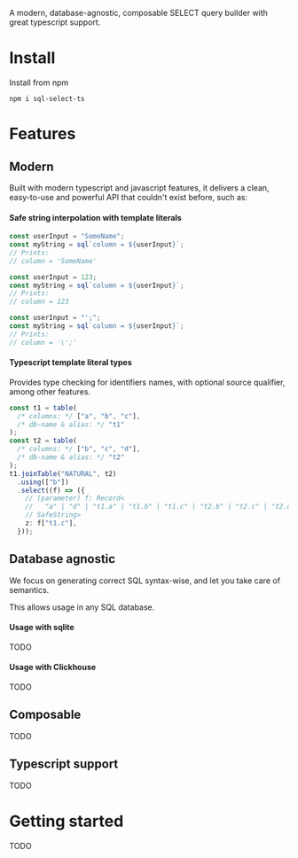 A modern, database-agnostic, composable SELECT query builder with great typescript support.

# Install

Install from npm

```
npm i sql-select-ts
```

# Features

## Modern

Built with modern typescript and javascript features, it delivers a clean, easy-to-use and powerful API that couldn't exist before, such as:

#### Safe string interpolation with template literals

```ts
const userInput = "SomeName";
const myString = sql`column = ${userInput}`;
// Prints:
// column = 'SomeName'

const userInput = 123;
const myString = sql`column = ${userInput}`;
// Prints:
// column = 123

const userInput = "';";
const myString = sql`column = ${userInput}`;
// Prints:
// column = '\';'
```

#### Typescript template literal types

Provides type checking for identifiers names, with optional source qualifier, among other features.

```ts
const t1 = table(
  /* columns: */ ["a", "b", "c"],
  /* db-name & alias: */ "t1"
);
const t2 = table(
  /* columns: */ ["b", "c", "d"],
  /* db-name & alias: */ "t2"
);
t1.joinTable("NATURAL", t2)
  .using(["b"])
  .select((f) => ({
    // (parameter) f: Record<
    //   "a" | "d" | "t1.a" | "t1.b" | "t1.c" | "t2.b" | "t2.c" | "t2.d",
    // SafeString>
    z: f["t1.c"],
  }));
```

## Database agnostic

We focus on generating correct SQL syntax-wise, and let you take care of semantics.

This allows usage in any SQL database.

#### Usage with sqlite

TODO

#### Usage with Clickhouse

TODO

## Composable

TODO

## Typescript support

TODO

# Getting started

TODO

